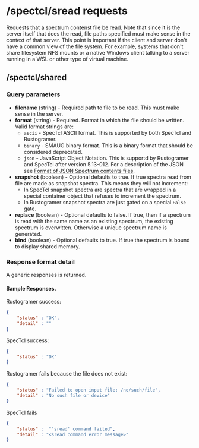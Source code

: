 # /spectcl/sread requests

Requests that a spectrum contenst file be read.  Note that since it is the server itself that does the read, file paths specified must make sense in the context of that server.  This point is important if the client and server don't have a common view of the file system.  For example, systems that don't share filesystem NFS mounts or a native Windows client talking to a server running in a WSL or other type of virtual machine.

## /spectcl/shared

### Query parameters

* **filename** (string) - Required path to file to be read.  This must make sense in the server.
* **format** (string) - Required.  Format in which the file should be written.   Valid format strings are:
    * ```ascii``` - SpecTcl ASCII format.  This is supported by both SpecTcl and Rustogramer.
    * ```binary``` - SMAUG binary format.  This is a binary format that should be considered deprecated.
    * ```json``` - JavaScript Object Notation.  This is supportd by Rustogramer and SpecTcl after version 5.13-012.  For a description of the JSON see [Format of JSON Spectrum contents files](./chap7_7.md).
* **snapshot** (boolean) - Optional defaults to true.  If true spectra read from file are made as snapshot spectra. This means they will not increment:
    *  In SpecTcl snapshot spectra are spectra that are wrapped in a special container object that refuses to increment the spectrum.
    *  In Rustogramer snapshot spectra are just gated on a special ```False``` gate.
* **replace** (boolean) - Optional defaults to false.  If true, then if a spectrum is read with the same name as an existing spectrum, the existing spectrum is overwitten.  Otherwise a unique spectrum name is generated.
*  **bind** (boolean) - Optional defaults  to true.  If true the spectrum is bound to display shared memory.

### Response format detail

A generic responses is returned.

#### Sample Responses.

Rustogramer success: 
```json
{
    "status" : "OK",
    "detail" : ""
}
```

SpecTcl success:
```json
{
    "status" : "OK"
}
```

Rustogramer fails because the file does not exist:

```json
{
    "status" : "Failed to open input file: /no/such/file",
    "detail" : "No such file or device"
}
```

SpecTcl fails

```json
{
    "status" :  "'sread' command failed",
    "detail" : "<sread command error message>"
}
